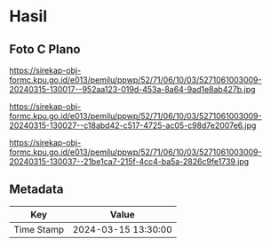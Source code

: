 # Hasil

## Foto C Plano

https://sirekap-obj-formc.kpu.go.id/e013/pemilu/ppwp/52/71/06/10/03/5271061003009-20240315-130017--952aa123-019d-453a-8a64-9ad1e8ab427b.jpg

https://sirekap-obj-formc.kpu.go.id/e013/pemilu/ppwp/52/71/06/10/03/5271061003009-20240315-130027--c18abd42-c517-4725-ac05-c98d7e2007e6.jpg

https://sirekap-obj-formc.kpu.go.id/e013/pemilu/ppwp/52/71/06/10/03/5271061003009-20240315-130037--21be1ca7-215f-4cc4-ba5a-2826c9fe1739.jpg


## Metadata

| Key        | Value               |
| ---------- | ------------------- |
| Time Stamp | 2024-03-15 13:30:00 |



